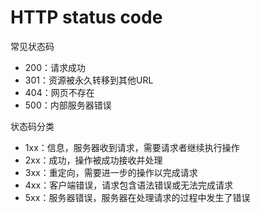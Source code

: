 # HTTP status code

常见状态码
- 200：请求成功
- 301：资源被永久转移到其他URL
- 404：网页不存在
- 500：内部服务器错误


状态码分类
- 1xx：信息，服务器收到请求，需要请求者继续执行操作
- 2xx：成功，操作被成功接收并处理
- 3xx：重定向，需要进一步的操作以完成请求
- 4xx：客户端错误，请求包含语法错误或无法完成请求
- 5xx：服务器错误，服务器在处理请求的过程中发生了错误